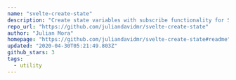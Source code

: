 ```yaml
---
name: "svelte-create-state"
description: "Create state variables with subscribe functionality for Svelte components."
repo_url: "https://github.com/juliandavidmr/svelte-create-state"
author: "Julian Mora"
homepage: "https://github.com/juliandavidmr/svelte-create-state#readme"
updated: "2020-04-30T05:21:49.803Z"
github_stars: 3
tags: 
  - utility
---
```

